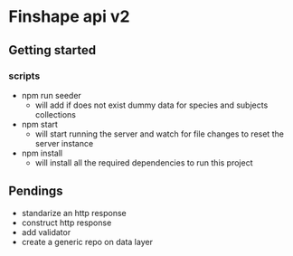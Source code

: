 # Finshape api v2

## Getting started

### scripts

- npm run seeder
  - will add if does not exist dummy data for species and subjects collections
- npm start
  - will start running the server and watch for file changes to reset the server instance
- npm install
  - will install all the required dependencies to run this project

## Pendings

- standarize an http response
- construct http response
- add validator
- create a generic repo on data layer
